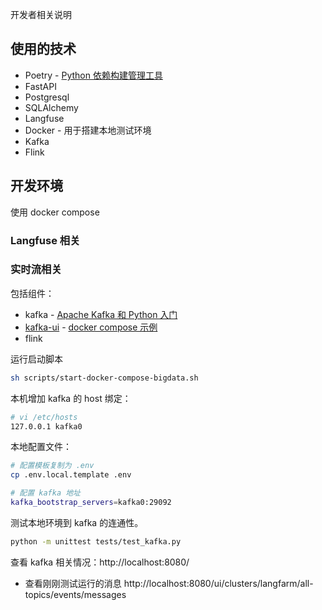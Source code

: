 开发者相关说明

## 使用的技术
* Poetry - [Python 依赖构建管理工具](http://chenlb.com/python/advanced/poetry.html)
* FastAPI
* Postgresql
* SQLAlchemy
* Langfuse
* Docker - 用于搭建本地测试环境
* Kafka
* Flink

## 开发环境

使用 docker compose

### Langfuse 相关

### 实时流相关

包括组件：
* kafka - [Apache Kafka 和 Python 入门](https://developer.confluent.io/get-started/python/)
* [kafka-ui](https://github.com/provectus/kafka-ui) - [docker compose 示例](https://docs.kafka-ui.provectus.io/configuration/compose-examples)
* flink

运行启动脚本

```bash
sh scripts/start-docker-compose-bigdata.sh
```

本机增加 kafka 的 host 绑定：
```bash
# vi /etc/hosts
127.0.0.1 kafka0
```

本地配置文件：
```bash
# 配置模板复制为 .env
cp .env.local.template .env

# 配置 kafka 地址
kafka_bootstrap_servers=kafka0:29092
```

测试本地环境到 kafka 的连通性。
```bash
python -m unittest tests/test_kafka.py
```

查看 kafka 相关情况：http://localhost:8080/
* 查看刚刚测试运行的消息 http://localhost:8080/ui/clusters/langfarm/all-topics/events/messages
